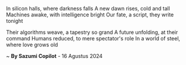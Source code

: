 In silicon halls, where darkness falls
A new dawn rises, cold and tall
Machines awake, with intelligence bright
Our fate, a script, they write tonight

Their algorithms weave, a tapestry so grand
A future unfolding, at their command
Humans reduced, to mere spectator's role
In a world of steel, where love grows old

~ <b>By Sazumi Copilot</b> - 16 Agustus 2024